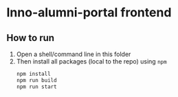 # Inno-alumni-portal frontend

## How to run
1. Open a shell/command line in this folder
2. Then install all packages (local to the repo) using `npm`
    ```bash
    npm install
    npm run build
    npm run start
    